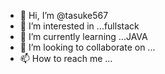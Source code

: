 - 👋 Hi, I’m @tasuke567
- 👀 I’m interested in ...fullstack
- 🌱 I’m currently learning ...JAVA
- 💞️ I’m looking to collaborate on ...
- 📫 How to reach me ...

<!---
tasuke567/tasuke567 is a ✨ special ✨ repository because its `README.md` (this file) appears on your GitHub profile.
You can click the Preview link to take a look at your changes.
--->
